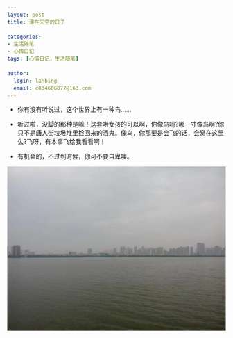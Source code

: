 ```yaml
---
layout: post
title: 漂在天空的日子

categories:
- 生活随笔
- 心情日记
tags: [心情日记，生活随笔]

author:
  login: lanbing
  email: c834606877@163.com
---
```



- 你有没有听说过，这个世界上有一种鸟……

- 听过啦，没脚的那种是嘛！这套哄女孩的可以啊，你像鸟吗?哪一寸像鸟啊?你只不是唐人街垃圾堆里捡回来的酒鬼。像鸟，你那要是会飞的话，会窝在这里么?飞呀，有本事飞给我看看啊！

- 有机会的，不过到时候，你可不要自卑噢。

![漂在天空的日子](/post_res/days-of-being-wild.jpg)